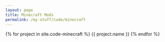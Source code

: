```yaml
---
layout: page
title: Minecraft Mods
permalink: /my-stuff/code/minecraft
---
```

{% for project in site.code-minecraft %}
{{ project.name }}
{% endfor %}
